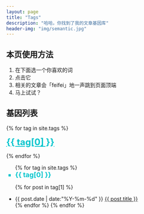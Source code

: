 ```yaml
---
layout: page
title: "Tags"
description: "哈哈，你找到了我的文章基因库"  
header-img: "img/semantic.jpg"  
---
```


## 本页使用方法

1. 在下面选一个你喜欢的词
2. 点击它
3. 相关的文章会「feifei」地一声跳到页面顶端
4. 马上试试？

## 基因列表

<div id='tag_cloud'>
{% for tag in site.tags %}

<a href="# {{ tag[0] }}" title="{{ tag[0] }}" rel="{{ tag[1].size }}" style="color:#00C5CD; font-size:x-large; font-weight: bold;"> {{ tag[0] }}</a>
<br>

{% endfor %}
</div>

<ul class="listing" >
{% for tag in site.tags %}
  <li class="listing-seperator" id="{{ tag[0] }}" style="color:#00C5CD; font-size:large; font-weight: bold;" type="square">{{ tag[0] }}</li>
  
{% for post in tag[1] %}
  <li class="listing-item">
  <time datetime="{{ post.date | date:"%Y-%m-%d" }}">{{ post.date | date:"%Y-%m-%d" }}</time>
  <a href="{{ post.url }}" title="{{ post.title }}">{{ post.title }}</a>
  </li>
{% endfor %}
{% endfor %}
</ul>

<script src="/media/js/jquery.tagcloud.js" type="text/javascript" charset="utf-8"></script> 
<script language="javascript">
$.fn.tagcloud.defaults = {
    size: {start: 1, end: 1, unit: 'em'},
      color: {start: '#f8e0e6', end: '#ff3333'}
};

$(function () {
    $('#tag_cloud a').tagcloud();
});
</script>
